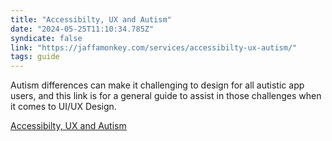 ```yaml
---
title: "Accessibilty, UX and Autism"
date: "2024-05-25T11:10:34.785Z"
syndicate: false
link: "https://jaffamonkey.com/services/accessibilty-ux-autism/"
tags: guide
---
```


Autism differences can make it challenging to design for all autistic app users, and this link is for a general guide to assist in those challenges when it comes to UI/UX Design.

[Accessibilty, UX and Autism](https://jaffamonkey.com/services/accessibilty-ux-autism/)